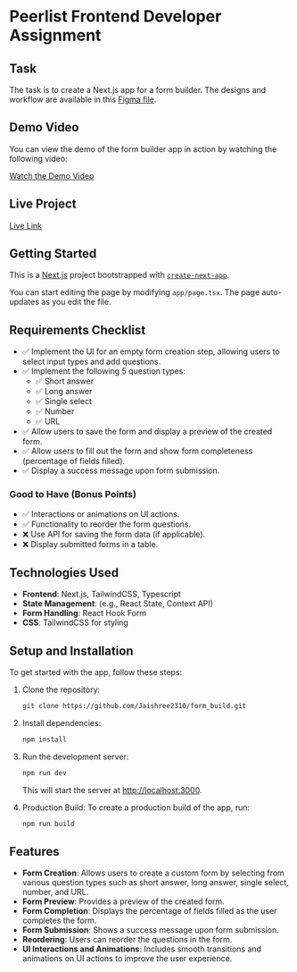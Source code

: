 # Peerlist Frontend Developer Assignment

## Task
The task is to create a Next.js app for a form builder. The designs and workflow are available in this [Figma file](https://www.figma.com/design/8i2pcM7z0jQc0BIUsdEWR5/Assignment-%E2%80%93-Front-End-Dev).

## Demo Video

You can view the demo of the form builder app in action by watching the following video:

[Watch the Demo Video](https://share.vidyard.com/watch/W6KbHPa9AxPStudSPtmRhF?)

## Live Project

[Live Link](https://build-form-next.vercel.app/)


## Getting Started

This is a [Next.js](https://nextjs.org) project bootstrapped with [`create-next-app`](https://nextjs.org/docs/app/api-reference/cli/create-next-app).

You can start editing the page by modifying `app/page.tsx`. The page auto-updates as you edit the file.

## Requirements Checklist

- ✅ Implement the UI for an empty form creation step, allowing users to select input types and add questions.
- ✅ Implement the following 5 question types:
  - ✅ Short answer
  - ✅ Long answer
  - ✅ Single select
  - ✅ Number
  - ✅ URL
- ✅ Allow users to save the form and display a preview of the created form.
- ✅ Allow users to fill out the form and show form completeness (percentage of fields filled).
- ✅ Display a success message upon form submission.

### Good to Have (Bonus Points)
- ✅ Interactions or animations on UI actions.
- ✅ Functionality to reorder the form questions.
- ❌ Use API for saving the form data (if applicable).
- ❌ Display submitted forms in a table.

## Technologies Used
- **Frontend**: Next.js, TailwindCSS, Typescript
- **State Management**: (e.g., React State, Context API)
- **Form Handling**: React Hook Form 
- **CSS**: TailwindCSS for styling

## Setup and Installation

To get started with the app, follow these steps:

1. Clone the repository:
   ```bash
   git clone https://github.com/Jaishree2310/form_build.git
   ```

2. Install dependencies:
   ```bash
   npm install
   ```

3. Run the development server:
   ```bash
   npm run dev
   ```
   This will start the server at [http://localhost:3000](http://localhost:3000).

4. Production Build:
   To create a production build of the app, run:
   ```bash
   npm run build
   ```

## Features

- **Form Creation**: Allows users to create a custom form by selecting from various question types such as short answer, long answer, single select, number, and URL.
- **Form Preview**: Provides a preview of the created form.
- **Form Completion**: Displays the percentage of fields filled as the user completes the form.
- **Form Submission**: Shows a success message upon form submission.
- **Reordering**: Users can reorder the questions in the form.
- **UI Interactions and Animations**: Includes smooth transitions and animations on UI actions to improve the user experience.

